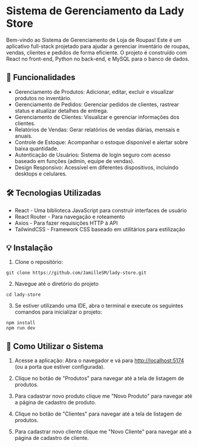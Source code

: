 # Sistema de Gerenciamento da Lady Store

Bem-vindo ao Sistema de Gerenciamento de Loja de Roupas! Este é um aplicativo full-stack projetado para ajudar a gerenciar inventário de roupas, vendas, clientes e pedidos de forma eficiente. O projeto é construído com React no front-end, Python no back-end, e MySQL para o banco de dados.

## 🔨 Funcionalidades

- Gerenciamento de Produtos: Adicionar, editar, excluir e visualizar produtos no inventário.
- Gerenciamento de Pedidos: Gerenciar pedidos de clientes, rastrear status e atualizar detalhes de entrega.
- Gerenciamento de Clientes: Visualizar e gerenciar informações dos clientes.
- Relatórios de Vendas: Gerar relatórios de vendas diárias, mensais e anuais.
- Controle de Estoque: Acompanhar o estoque disponível e alertar sobre baixa quantidade.
- Autenticação de Usuários: Sistema de login seguro com acesso baseado em funções (admin, equipe de vendas).
- Design Responsivo: Acessível em diferentes dispositivos, incluindo desktops e celulares.

## 🛠️ Tecnologias Utilizadas

- React - Uma biblioteca JavaScript para construir interfaces de usuário
- React Router - Para navegação e roteamento
- Axios - Para fazer requisições HTTP à API
- TailwindCSS - Framework CSS baseado em utilitários para estilização

## 💡 Instalação

1. Clone o repositório:

`git clone https://github.com/JamilleSM/lady-store.git`

 2.  Navegue até o diretório do projeto 

`cd lady-store`

3. Se estiver utilizando uma IDE, abra o terminal e execute os seguintes comandos para inicializar o projeto:

```
npm install
npm run dev

```


##  🚀 Como Utilizar o Sistema 

1. Acesse a aplicação: Abra o navegador e vá para [http://localhost:5174 ](http://localhost:5174/)(ou a porta que estiver configurada).

2. Clique no botão de "Produtos" para navegar até a tela de listagem de produtos. 

3. Para cadastrar novo produto clique me "Novo Produto" para navegar até a página de cadastro de produto.
 
4. Clique no botão de "Clientes" para navegar até a tela de listagem de produtos.

5. Para cadastrar novo cliente clique me "Novo Cliente" para navegar até a página de cadastro de cliente. 

